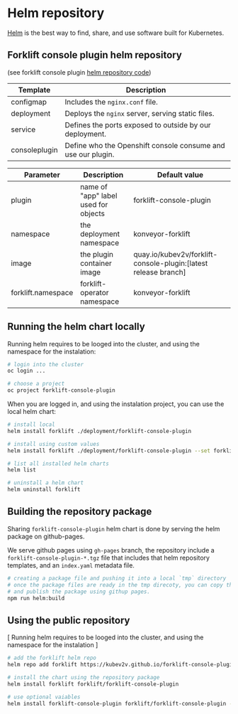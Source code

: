 # Helm repository

[Helm](https://helm.sh/) is the best way to find, share, and use software built for Kubernetes.

## Forklift console plugin helm repository

(see forklift console plugin [helm repository code](/deployment/forklift-console-plugin))

| Template | Description |
|-----------|-------------|
| configmap | Includes the `nginx.conf` file. |
| deployment | Deploys the `nginx` server, serving static files. |
| service | Defines the ports exposed to outside by our deployment. |
| consoleplugin | Define who the Openshift console consume and use our plugin. |

| Parameter | Description | Default value |
|-----------|-------------|---------------|
| plugin | name of "app" label used for objects |  forklift-console-plugin
| namespace | the deployment namespace | konveyor-forklift
| image | the plugin container image | quay.io/kubev2v/forklift-console-plugin:[latest release branch]
| forklift.namespace | forklift-operator namespace | konveyor-forklift

## Running the helm chart locally

Running helm requires to be looged into the cluster, and using the namespace for the instalation:

``` bash
# login into the cluster
oc login ... 

# choose a project
oc project forklift-console-plugin
```

When you are logged in, and using the instalation project, you can use the local helm chart:

``` bash
# install local
helm install forklift ./deployment/forklift-console-plugin

# install using custom values
helm install forklift ./deployment/forklift-console-plugin --set forklift.namespace=openshift-mtv

# list all installed helm charts
helm list

# uninstall a helm chart
helm uninstall forklift
```

## Building the repository package

Sharing `forklift-console-plugin` helm chart is done by serving the helm package on github-pages.

We serve github pages using `gh-pages` branch, the repository include a `forklift-console-plugin-*.tgz` file that includes that helm repository templates, and an `index.yaml` metadata file.

``` bash
# creating a package file and pushing it into a local `tmp` directory
# once the package files are ready in the tmp direcoty, you can copy them to the gh-pages branch
# and publish the package using githup pages.
npm run helm:build
```

## Using the public repository

[ Running helm requires to be looged into the cluster, and using the namespace for the instalation ]

``` bash
# add the forklift helm repo
helm repo add forklift https://kubev2v.github.io/forklift-console-plugin

# install the chart using the repository package
helm install forklift forklift/forklift-console-plugin

# use optional vaiables
helm install forklift-console-plugin forklift/forklift-console-plugin --set forklift.namespace=openshift-mtv
```

